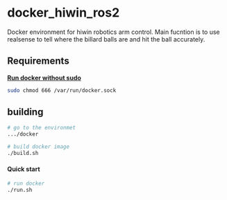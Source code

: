 # docker_hiwin_ros2
Docker environment for hiwin robotics arm control.
Main fucntion is to use realsense to tell where the billard balls are and hit the ball accurately.

## Requirements
[**Run docker without sudo**](https://docs.docker.com/engine/install/linux-postinstall/)
```bash
sudo chmod 666 /var/run/docker.sock
```

## building 
```bash
# go to the environmet
.../docker

# build docker image
./build.sh
```

#### Quick start

```bash
# run docker
./run.sh
